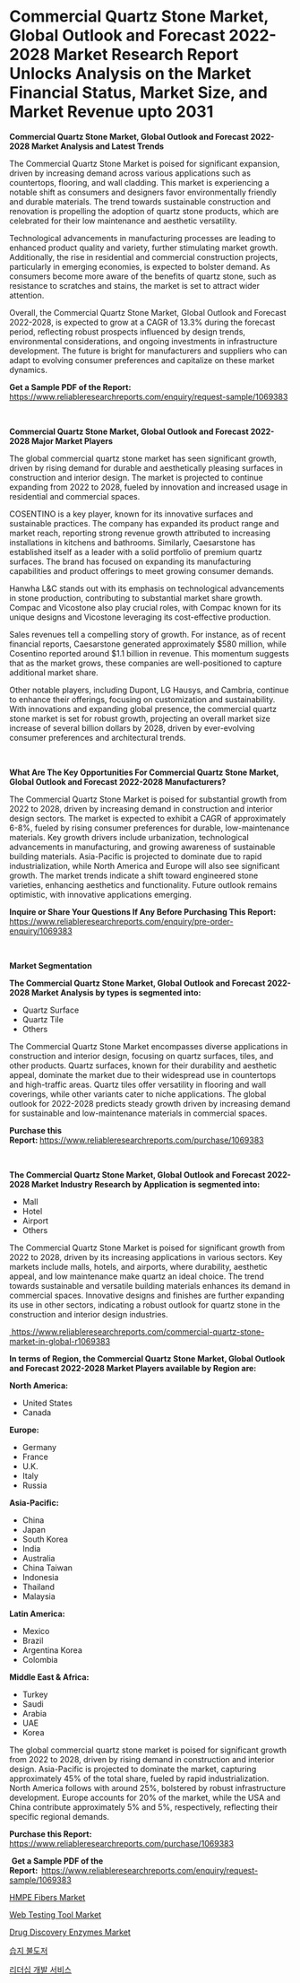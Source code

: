 <p><h1>Commercial Quartz Stone Market, Global Outlook and Forecast 2022-2028 Market Research Report Unlocks Analysis on the Market Financial Status, Market Size, and Market Revenue upto 2031</h1></p><p><strong>Commercial Quartz Stone Market, Global Outlook and Forecast 2022-2028 Market Analysis and Latest Trends</strong></p>
<p><p>The Commercial Quartz Stone Market is poised for significant expansion, driven by increasing demand across various applications such as countertops, flooring, and wall cladding. This market is experiencing a notable shift as consumers and designers favor environmentally friendly and durable materials. The trend towards sustainable construction and renovation is propelling the adoption of quartz stone products, which are celebrated for their low maintenance and aesthetic versatility.</p><p>Technological advancements in manufacturing processes are leading to enhanced product quality and variety, further stimulating market growth. Additionally, the rise in residential and commercial construction projects, particularly in emerging economies, is expected to bolster demand. As consumers become more aware of the benefits of quartz stone, such as resistance to scratches and stains, the market is set to attract wider attention.</p><p>Overall, the Commercial Quartz Stone Market, Global Outlook and Forecast 2022-2028, is expected to grow at a CAGR of 13.3% during the forecast period, reflecting robust prospects influenced by design trends, environmental considerations, and ongoing investments in infrastructure development. The future is bright for manufacturers and suppliers who can adapt to evolving consumer preferences and capitalize on these market dynamics.</p></p>
<p><strong>Get a Sample PDF of the Report:&nbsp;</strong> <a href="https://www.reliableresearchreports.com/enquiry/request-sample/1069383">https://www.reliableresearchreports.com/enquiry/request-sample/1069383</a></p>
<p>&nbsp;</p>
<p><strong>Commercial Quartz Stone Market, Global Outlook and Forecast 2022-2028 Major Market Players</strong></p>
<p><p>The global commercial quartz stone market has seen significant growth, driven by rising demand for durable and aesthetically pleasing surfaces in construction and interior design. The market is projected to continue expanding from 2022 to 2028, fueled by innovation and increased usage in residential and commercial spaces.</p><p>COSENTINO is a key player, known for its innovative surfaces and sustainable practices. The company has expanded its product range and market reach, reporting strong revenue growth attributed to increasing installations in kitchens and bathrooms. Similarly, Caesarstone has established itself as a leader with a solid portfolio of premium quartz surfaces. The brand has focused on expanding its manufacturing capabilities and product offerings to meet growing consumer demands.</p><p>Hanwha L&C stands out with its emphasis on technological advancements in stone production, contributing to substantial market share growth. Compac and Vicostone also play crucial roles, with Compac known for its unique designs and Vicostone leveraging its cost-effective production.</p><p>Sales revenues tell a compelling story of growth. For instance, as of recent financial reports, Caesarstone generated approximately $580 million, while Cosentino reported around $1.1 billion in revenue. This momentum suggests that as the market grows, these companies are well-positioned to capture additional market share.</p><p>Other notable players, including Dupont, LG Hausys, and Cambria, continue to enhance their offerings, focusing on customization and sustainability. With innovations and expanding global presence, the commercial quartz stone market is set for robust growth, projecting an overall market size increase of several billion dollars by 2028, driven by ever-evolving consumer preferences and architectural trends.</p></p>
<p>&nbsp;</p>
<p><strong>What Are The Key Opportunities For Commercial Quartz Stone Market, Global Outlook and Forecast 2022-2028 Manufacturers?</strong></p>
<p><p>The Commercial Quartz Stone Market is poised for substantial growth from 2022 to 2028, driven by increasing demand in construction and interior design sectors. The market is expected to exhibit a CAGR of approximately 6-8%, fueled by rising consumer preferences for durable, low-maintenance materials. Key growth drivers include urbanization, technological advancements in manufacturing, and growing awareness of sustainable building materials. Asia-Pacific is projected to dominate due to rapid industrialization, while North America and Europe will also see significant growth. The market trends indicate a shift toward engineered stone varieties, enhancing aesthetics and functionality. Future outlook remains optimistic, with innovative applications emerging.</p></p>
<p><strong>Inquire or Share Your Questions If Any Before Purchasing This Report:</strong> <a href="https://www.reliableresearchreports.com/enquiry/pre-order-enquiry/1069383">https://www.reliableresearchreports.com/enquiry/pre-order-enquiry/1069383</a></p>
<p>&nbsp;</p>
<p><strong>Market Segmentation</strong></p>
<p><strong>The Commercial Quartz Stone Market, Global Outlook and Forecast 2022-2028 Market Analysis by types is segmented into:</strong></p>
<p><ul><li>Quartz Surface</li><li>Quartz Tile</li><li>Others</li></ul></p>
<p><p>The Commercial Quartz Stone Market encompasses diverse applications in construction and interior design, focusing on quartz surfaces, tiles, and other products. Quartz surfaces, known for their durability and aesthetic appeal, dominate the market due to their widespread use in countertops and high-traffic areas. Quartz tiles offer versatility in flooring and wall coverings, while other variants cater to niche applications. The global outlook for 2022-2028 predicts steady growth driven by increasing demand for sustainable and low-maintenance materials in commercial spaces.</p></p>
<p><strong>Purchase this Report:&nbsp;</strong><a href="https://www.reliableresearchreports.com/purchase/1069383">https://www.reliableresearchreports.com/purchase/1069383</a></p>
<p>&nbsp;</p>
<p><strong>The Commercial Quartz Stone Market, Global Outlook and Forecast 2022-2028 Market Industry Research by Application is segmented into:</strong></p>
<p><ul><li>Mall</li><li>Hotel</li><li>Airport</li><li>Others</li></ul></p>
<p><p>The Commercial Quartz Stone Market is poised for significant growth from 2022 to 2028, driven by its increasing applications in various sectors. Key markets include malls, hotels, and airports, where durability, aesthetic appeal, and low maintenance make quartz an ideal choice. The trend towards sustainable and versatile building materials enhances its demand in commercial spaces. Innovative designs and finishes are further expanding its use in other sectors, indicating a robust outlook for quartz stone in the construction and interior design industries.</p></p>
<p><a href="https://www.reliableresearchreports.com/commercial-quartz-stone-market-in-global-r1069383">&nbsp;https://www.reliableresearchreports.com/commercial-quartz-stone-market-in-global-r1069383</a></p>
<p><strong>In terms of Region, the Commercial Quartz Stone Market, Global Outlook and Forecast 2022-2028 Market Players available by Region are:</strong></p>
<p>
    <p> <strong> North America: </strong>
        <ul>
            <li>United States</li>
            <li>Canada</li>
        </ul>
        </p> 
    <p> <strong> Europe: </strong>
        <ul>
            <li>Germany</li>
            <li>France</li>
            <li>U.K.</li>
            <li>Italy</li>
            <li>Russia</li>
        </ul>
        </p> 
    <p> <strong> Asia-Pacific: </strong>
        <ul>
            <li>China</li>
            <li>Japan</li>
            <li>South Korea</li>
            <li>India</li>
            <li>Australia</li>
            <li>China Taiwan</li>
            <li>Indonesia</li>
            <li>Thailand</li>
            <li>Malaysia</li>
        </ul>
        </p> 
    <p> <strong> Latin America: </strong>
        <ul>
            <li>Mexico</li>
            <li>Brazil</li>
            <li>Argentina Korea</li>
            <li>Colombia</li>
        </ul>
        </p> 
    <p> <strong> Middle East & Africa: </strong>
        <ul>
            <li>Turkey</li>
            <li>Saudi</li>
            <li>Arabia</li>
            <li>UAE</li>
            <li>Korea</li>
        </ul>
    </p>
    </p>
<p><p>The global commercial quartz stone market is poised for significant growth from 2022 to 2028, driven by rising demand in construction and interior design. Asia-Pacific is projected to dominate the market, capturing approximately 45% of the total share, fueled by rapid industrialization. North America follows with around 25%, bolstered by robust infrastructure development. Europe accounts for 20% of the market, while the USA and China contribute approximately 5% and 5%, respectively, reflecting their specific regional demands.</p></p>
<p><strong>Purchase this Report: </strong><a href="https://www.reliableresearchreports.com/purchase/1069383">https://www.reliableresearchreports.com/purchase/1069383</a></p>
<p>&nbsp;<strong>Get a Sample PDF of the Report:&nbsp;&nbsp;</strong><a href="https://www.reliableresearchreports.com/enquiry/request-sample/1069383">https://www.reliableresearchreports.com/enquiry/request-sample/1069383</a></p>
<p><strong></strong></p>
<p><p><a href="https://issuu.com/reportprime-2/docs/hmpe-fibers-market-size-2030.pptx_c74b0d49af1934">HMPE Fibers Market</a></p><p><a href="https://www.linkedin.com/pulse/global-web-testing-tool-market-size-share-analysis-sukue?trackingId=nSHkT7vxQhCASi%2FhYFSLtw%3D%3D">Web Testing Tool Market</a></p><p><a href="https://medium.com/@marcoshoppe2023/global-drug-discovery-enzymes-market-size-and-market-trends-analysis-by-regional-outlook-a9a2f1c8e194">Drug Discovery Enzymes Market</a></p><p><a href="https://medium.com/@nargishadi90/%EC%84%B8%EA%B3%84-%EC%8A%B5%EC%A7%80-%EB%B6%88%EB%8F%84%EC%A0%80-%EC%8B%9C%EC%9E%A5-%EB%8F%99%ED%96%A5-%EB%B0%8F-%ED%98%81%EC%8B%A0-%EB%AF%B8%EB%9E%98-%EC%A0%84%EB%A7%9D-%EB%B6%84%EC%84%9D-2024-2031-fefa86b44e7e">습지 불도저</a></p><p><a href="https://medium.com/@jordymiller25/%EB%AF%B8%EB%9E%98-%EB%8C%80%EB%B9%84-%EA%B8%80%EB%A1%9C%EB%B2%8C-%EB%A6%AC%EB%8D%94%EC%8B%AD-%EA%B0%9C%EB%B0%9C-%EC%84%9C%EB%B9%84%EC%8A%A4-%EC%8B%9C%EC%9E%A5%EC%97%90-%EB%8C%80%ED%95%9C-%EC%A0%84%EB%9E%B5%EC%A0%81-%ED%86%B5%EC%B0%B0%EB%A0%A5-2024-2031-9eb2aca29d3b">리더십 개발 서비스</a></p></p>